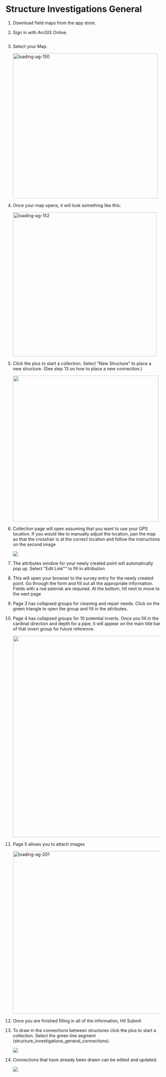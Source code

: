# Structure Investigations General

1. Download field maps from the app store.<img title="" src="file:///B:/GitHub_Locals/survey123-instructions/Images/3e969f5b03b568817d9d70752acfaf4faf133d3b.png" alt="" data-align="center">

2. Sign in with ArcGIS Online.
   
   <img title="" src="file:///B:/GitHub_Locals/survey123-instructions/Images/2459ceff2beb65054fb46d982afddbd03669271e.png" alt="" data-align="center">

3. Select your Map.
   
   <img title="" src="file:///B:/GitHub_Locals/survey123-instructions/Images/2021-05-03-14-36-12-image.png" alt="loading-ag-150" width="469" data-align="center">

4. Once your map opens, it will look something like this:
   
   <img title="" src="file:///B:/GitHub_Locals/survey123-instructions/Images/2021-05-03-14-41-38-image.png" alt="loading-ag-152" width="466" data-align="center">

5. Click the plus to start a collection.  Select "New Structure" to place a new structure. (See step 13 on how to place a new connection.)
   
   <img title="" src="file:///B:/GitHub_Locals/survey123-instructions/Images/2021-05-19-14-57-48-image.png" alt="" data-align="center" width="472">

6. Collection page will open assuming that you want to use your GPS location. If you would like to manually adjust the location, pan the map so that the crosshair is at the correct location and follow the instructions on the second image
   
   ![](B:\GitHub_Locals\survey123-instructions\Images\2021-05-12-10-30-46-image.png)

7. The attributes window for your newly created point will automatically pop up. Select "Edit Link"" to fill in attribution<img src="file:///B:/GitHub_Locals/survey123-instructions/Images/2021-06-01-12-59-45-image.png" title="" alt="" data-align="center">

8. This will open your browser to the survey entry for the newly created point. Go through the form and fill out all the appropriate information. Fields with a red asterisk are required. At the bottom, hit next to move to the next page<img title="" src="file:///B:/GitHub_Locals/survey123-instructions/Images/7ea0d438c8c875e05fb852b8e50b94211cb208ad.png" alt="" data-align="center">

9. Page 3 has collapsed groups for cleaning and repair needs. Click on the green triangle to open the group and fill in the attributes.<img title="" src="file:///B:/GitHub_Locals/survey123-instructions/Images/d482572afbc24b0ece417dba7a9b90f05f8b818a.png" alt="" data-align="center">

10. Page 4 has collapsed groups for 10 potential inverts. Once you fill in the cardinal direction and depth for a pipe, it will appear on the main title bar of that invert group for future reference.
    
    <img src="file:///B:/GitHub_Locals/survey123-instructions/Images/2021-05-19-15-47-49-image.png" title="" alt="" width="651">

11. Page 5 allows you to attach images
    
    <img title="" src="file:///B:/GitHub_Locals/survey123-instructions/Images/2021-05-03-14-46-46-image.png" alt="loading-ag-201" data-align="center" width="526">

12. Once you are finished filling in all of the information, Hit Submit<img title="" src="file:///B:/GitHub_Locals/survey123-instructions/Images/fd12f4025ecff4fb88bf215841c3fc88d4597631.png" alt="" data-align="center">

13. To draw in the connections between structures click the plus to start a collection.  Select the green line segment (structure_investigations_general_connections)
    
    ![](B:\GitHub_Locals\survey123-instructions\Images\2021-05-12-10-41-30-image.png)

14. Connections that have already been drawn can be edited and updated.
    
    ![](B:\GitHub_Locals\survey123-instructions\Images\2021-05-12-12-58-23-image.png)
